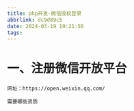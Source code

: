 ```yaml
---
title: php开发-微信授权登录
abbrlink: dc9d89c5
date: 2024-03-19 19:21:50
tags:
---
```



# 一、注册微信开放平台

    网址：https://open.weixin.qq.com/
    
    需要哪些资质  
    
#     